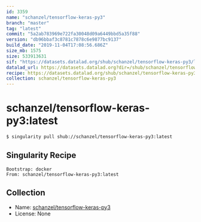 ```yaml
---
id: 3359
name: "schanzel/tensorflow-keras-py3"
branch: "master"
tag: "latest"
commit: "5a2ab783969e722fa30048d09a6449bbd5a35f88"
version: "db96bbaf3c8781c7878c6e9877bc9137"
build_date: "2019-11-04T17:08:56.686Z"
size_mb: 1575
size: 533913631
sif: "https://datasets.datalad.org/shub/schanzel/tensorflow-keras-py3/latest/2019-11-04-5a2ab783-db96bbaf/db96bbaf3c8781c7878c6e9877bc9137.simg"
datalad_url: https://datasets.datalad.org?dir=/shub/schanzel/tensorflow-keras-py3/latest/2019-11-04-5a2ab783-db96bbaf/
recipe: https://datasets.datalad.org/shub/schanzel/tensorflow-keras-py3/latest/2019-11-04-5a2ab783-db96bbaf/Singularity
collection: schanzel/tensorflow-keras-py3
---
```


# schanzel/tensorflow-keras-py3:latest

```bash
$ singularity pull shub://schanzel/tensorflow-keras-py3:latest
```

## Singularity Recipe

```singularity
Bootstrap: docker
From: schanzel/tensorflow-keras-py3:latest
```

## Collection

 - Name: [schanzel/tensorflow-keras-py3](https://github.com/schanzel/tensorflow-keras-py3)
 - License: None

